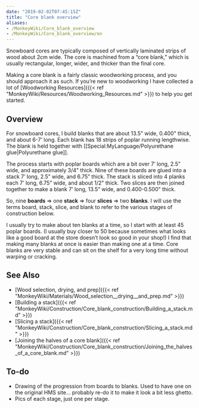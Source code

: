 ```yaml
---
date: "2019-02-02T07:45:15Z"
title: "Core blank overview"
aliases:
- /MonkeyWiki/Core_blank_overview
- /MonkeyWiki/Core_blank_overview/en
---
```

Snowboard cores are typically composed of vertically laminated strips of wood about 2cm wide. The core is machined from a “core blank,” which is usually rectangular, longer, wider, and thicker than the final core.

Making a core blank is a fairly classic woodworking process, and you should approach it as such. If you’re new to woodworking I have collected a lot of [Woodworking Resources]({{< ref "MonkeyWiki/Resources/Woodworking_Resources.md" >}}) to help you get started. 

## Overview 
For snowboard cores, I build blanks that are about 13.5” wide, 0.400" thick, and about 6-7’ long. Each blank has 18 strips of poplar running lengthwise. The blank is held together with [[Special:MyLanguage/Polyurethane glue|Polyurethane glue]].

The process starts with poplar boards which are a bit over 7’ long, 2.5” wide, and approximately 3/4" thick. Nine of these boards are glued into a stack 7’ long, 2.5” wide, and 6.75” thick. The stack is sliced into 4 planks each 7’ long, 6.75” wide, and about 1/2" thick. Two slices are then joined together to make a blank 7’ long, 13.5” wide, and 0.400-0.500" thick. 

So, nine **boards** &rArr; one **stack** &rArr; four **slices** &rArr; two **blanks**. I will use the terms board, stack, slice, and blank to refer to the various stages of construction below.

I usually try to make about ten blanks at a time, so I start with at least 45 poplar boards. (I usually buy closer to 50 because sometimes what looks like a good board at the store doesn’t look so good in your shop!) I find that making many blanks at once is easier than making one at a time. Core blanks are very stable and can sit on the shelf for a very long time without warping or cracking.

## See Also 
- [Wood selection, drying, and prep]({{< ref "MonkeyWiki/Materials/Wood_selection__drying__and_prep.md" >}})
- [Building a stack]({{< ref "MonkeyWiki/Construction/Core_blank_construction/Building_a_stack.md" >}})
- [Slicing a stack]({{< ref "MonkeyWiki/Construction/Core_blank_construction/Slicing_a_stack.md" >}})
- [Joining the halves of a core blank]({{< ref "MonkeyWiki/Construction/Core_blank_construction/Joining_the_halves_of_a_core_blank.md" >}})

## To-do 
- Drawing of the progression from boards to blanks. Used to have one on the original HMS site… probably re-do it to make it look a bit less ghetto.
- Pics of each stage, just one per stage.




